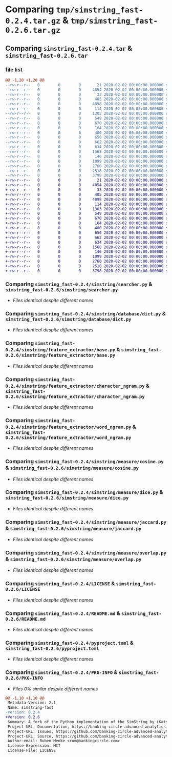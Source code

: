 # Comparing `tmp/simstring_fast-0.2.4.tar.gz` & `tmp/simstring_fast-0.2.6.tar.gz`

## Comparing `simstring_fast-0.2.4.tar` & `simstring_fast-0.2.6.tar`

### file list

```diff
@@ -1,20 +1,20 @@
--rw-r--r--   0        0        0       21 2020-02-02 00:00:00.000000 simstring_fast-0.2.4/simstring/__init__.py
--rw-r--r--   0        0        0     4854 2020-02-02 00:00:00.000000 simstring_fast-0.2.4/simstring/searcher.py
--rw-r--r--   0        0        0       33 2020-02-02 00:00:00.000000 simstring_fast-0.2.4/simstring/database/__init__.py
--rw-r--r--   0        0        0      405 2020-02-02 00:00:00.000000 simstring_fast-0.2.4/simstring/database/base.py
--rw-r--r--   0        0        0     4898 2020-02-02 00:00:00.000000 simstring_fast-0.2.4/simstring/database/dict.py
--rw-r--r--   0        0        0      114 2020-02-02 00:00:00.000000 simstring_fast-0.2.4/simstring/feature_extractor/__init__.py
--rw-r--r--   0        0        0     1303 2020-02-02 00:00:00.000000 simstring_fast-0.2.4/simstring/feature_extractor/base.py
--rw-r--r--   0        0        0      549 2020-02-02 00:00:00.000000 simstring_fast-0.2.4/simstring/feature_extractor/character_ngram.py
--rw-r--r--   0        0        0      670 2020-02-02 00:00:00.000000 simstring_fast-0.2.4/simstring/feature_extractor/word_ngram.py
--rw-r--r--   0        0        0      164 2020-02-02 00:00:00.000000 simstring_fast-0.2.4/simstring/measure/__init__.py
--rw-r--r--   0        0        0      400 2020-02-02 00:00:00.000000 simstring_fast-0.2.4/simstring/measure/base.py
--rw-r--r--   0        0        0      650 2020-02-02 00:00:00.000000 simstring_fast-0.2.4/simstring/measure/cosine.py
--rw-r--r--   0        0        0      662 2020-02-02 00:00:00.000000 simstring_fast-0.2.4/simstring/measure/dice.py
--rw-r--r--   0        0        0      634 2020-02-02 00:00:00.000000 simstring_fast-0.2.4/simstring/measure/jaccard.py
--rw-r--r--   0        0        0     1568 2020-02-02 00:00:00.000000 simstring_fast-0.2.4/simstring/measure/overlap.py
--rw-r--r--   0        0        0      146 2020-02-02 00:00:00.000000 simstring_fast-0.2.4/.gitignore
--rw-r--r--   0        0        0     1099 2020-02-02 00:00:00.000000 simstring_fast-0.2.4/LICENSE
--rw-r--r--   0        0        0     2760 2020-02-02 00:00:00.000000 simstring_fast-0.2.4/README.md
--rw-r--r--   0        0        0     2518 2020-02-02 00:00:00.000000 simstring_fast-0.2.4/pyproject.toml
--rw-r--r--   0        0        0     3798 2020-02-02 00:00:00.000000 simstring_fast-0.2.4/PKG-INFO
+-rw-r--r--   0        0        0       21 2020-02-02 00:00:00.000000 simstring_fast-0.2.6/simstring/__init__.py
+-rw-r--r--   0        0        0     4854 2020-02-02 00:00:00.000000 simstring_fast-0.2.6/simstring/searcher.py
+-rw-r--r--   0        0        0       33 2020-02-02 00:00:00.000000 simstring_fast-0.2.6/simstring/database/__init__.py
+-rw-r--r--   0        0        0      405 2020-02-02 00:00:00.000000 simstring_fast-0.2.6/simstring/database/base.py
+-rw-r--r--   0        0        0     4898 2020-02-02 00:00:00.000000 simstring_fast-0.2.6/simstring/database/dict.py
+-rw-r--r--   0        0        0      114 2020-02-02 00:00:00.000000 simstring_fast-0.2.6/simstring/feature_extractor/__init__.py
+-rw-r--r--   0        0        0     1303 2020-02-02 00:00:00.000000 simstring_fast-0.2.6/simstring/feature_extractor/base.py
+-rw-r--r--   0        0        0      549 2020-02-02 00:00:00.000000 simstring_fast-0.2.6/simstring/feature_extractor/character_ngram.py
+-rw-r--r--   0        0        0      670 2020-02-02 00:00:00.000000 simstring_fast-0.2.6/simstring/feature_extractor/word_ngram.py
+-rw-r--r--   0        0        0      164 2020-02-02 00:00:00.000000 simstring_fast-0.2.6/simstring/measure/__init__.py
+-rw-r--r--   0        0        0      400 2020-02-02 00:00:00.000000 simstring_fast-0.2.6/simstring/measure/base.py
+-rw-r--r--   0        0        0      650 2020-02-02 00:00:00.000000 simstring_fast-0.2.6/simstring/measure/cosine.py
+-rw-r--r--   0        0        0      662 2020-02-02 00:00:00.000000 simstring_fast-0.2.6/simstring/measure/dice.py
+-rw-r--r--   0        0        0      634 2020-02-02 00:00:00.000000 simstring_fast-0.2.6/simstring/measure/jaccard.py
+-rw-r--r--   0        0        0     1568 2020-02-02 00:00:00.000000 simstring_fast-0.2.6/simstring/measure/overlap.py
+-rw-r--r--   0        0        0      146 2020-02-02 00:00:00.000000 simstring_fast-0.2.6/.gitignore
+-rw-r--r--   0        0        0     1099 2020-02-02 00:00:00.000000 simstring_fast-0.2.6/LICENSE
+-rw-r--r--   0        0        0     2760 2020-02-02 00:00:00.000000 simstring_fast-0.2.6/README.md
+-rw-r--r--   0        0        0     2518 2020-02-02 00:00:00.000000 simstring_fast-0.2.6/pyproject.toml
+-rw-r--r--   0        0        0     3798 2020-02-02 00:00:00.000000 simstring_fast-0.2.6/PKG-INFO
```

### Comparing `simstring_fast-0.2.4/simstring/searcher.py` & `simstring_fast-0.2.6/simstring/searcher.py`

 * *Files identical despite different names*

### Comparing `simstring_fast-0.2.4/simstring/database/dict.py` & `simstring_fast-0.2.6/simstring/database/dict.py`

 * *Files identical despite different names*

### Comparing `simstring_fast-0.2.4/simstring/feature_extractor/base.py` & `simstring_fast-0.2.6/simstring/feature_extractor/base.py`

 * *Files identical despite different names*

### Comparing `simstring_fast-0.2.4/simstring/feature_extractor/character_ngram.py` & `simstring_fast-0.2.6/simstring/feature_extractor/character_ngram.py`

 * *Files identical despite different names*

### Comparing `simstring_fast-0.2.4/simstring/feature_extractor/word_ngram.py` & `simstring_fast-0.2.6/simstring/feature_extractor/word_ngram.py`

 * *Files identical despite different names*

### Comparing `simstring_fast-0.2.4/simstring/measure/cosine.py` & `simstring_fast-0.2.6/simstring/measure/cosine.py`

 * *Files identical despite different names*

### Comparing `simstring_fast-0.2.4/simstring/measure/dice.py` & `simstring_fast-0.2.6/simstring/measure/dice.py`

 * *Files identical despite different names*

### Comparing `simstring_fast-0.2.4/simstring/measure/jaccard.py` & `simstring_fast-0.2.6/simstring/measure/jaccard.py`

 * *Files identical despite different names*

### Comparing `simstring_fast-0.2.4/simstring/measure/overlap.py` & `simstring_fast-0.2.6/simstring/measure/overlap.py`

 * *Files identical despite different names*

### Comparing `simstring_fast-0.2.4/LICENSE` & `simstring_fast-0.2.6/LICENSE`

 * *Files identical despite different names*

### Comparing `simstring_fast-0.2.4/README.md` & `simstring_fast-0.2.6/README.md`

 * *Files identical despite different names*

### Comparing `simstring_fast-0.2.4/pyproject.toml` & `simstring_fast-0.2.6/pyproject.toml`

 * *Files identical despite different names*

### Comparing `simstring_fast-0.2.4/PKG-INFO` & `simstring_fast-0.2.6/PKG-INFO`

 * *Files 0% similar despite different names*

```diff
@@ -1,10 +1,10 @@
 Metadata-Version: 2.1
 Name: simstring-fast
-Version: 0.2.4
+Version: 0.2.6
 Summary: A fork of the Python implementation of the SimString by (Katsuma Narisawa), a simple and efficient algorithm for approximate string matching. Uses mypyc to improve speed
 Project-URL: Documentation, https://banking-circle-advanced-analytics.github.io/simstring-fast/
 Project-URL: Issues, https://github.com/banking-circle-advanced-analytics/simstring-fast
 Project-URL: Source, https://github.com/banking-circle-advanced-analytics/simstring-fast/issues
 Author-email: Ruben Menke <rum@bankingcircle.com>
 License-Expression: MIT
 License-File: LICENSE
```

